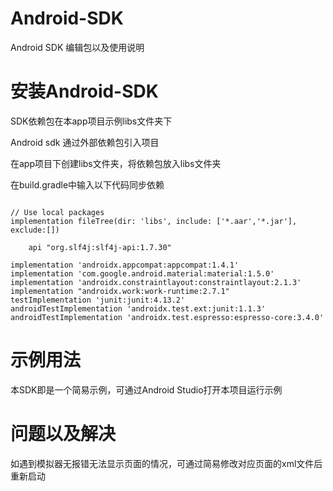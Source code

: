# Android-SDK
Android SDK 编辑包以及使用说明

# 安装Android-SDK

SDK依赖包在本app项目示例libs文件夹下

Android sdk 通过外部依赖包引入项目

在app项目下创建libs文件夹，将依赖包放入libs文件夹

在build.gradle中输入以下代码同步依赖

```

// Use local packages
implementation fileTree(dir: 'libs', include: ['*.aar','*.jar'], exclude:[])

    api "org.slf4j:slf4j-api:1.7.30"

implementation 'androidx.appcompat:appcompat:1.4.1'
implementation 'com.google.android.material:material:1.5.0'
implementation 'androidx.constraintlayout:constraintlayout:2.1.3'
implementation "androidx.work:work-runtime:2.7.1"
testImplementation 'junit:junit:4.13.2'
androidTestImplementation 'androidx.test.ext:junit:1.1.3'
androidTestImplementation 'androidx.test.espresso:espresso-core:3.4.0'
```

# 示例用法

本SDK即是一个简易示例，可通过Android Studio打开本项目运行示例

# 问题以及解决

如遇到模拟器无报错无法显示页面的情况，可通过简易修改对应页面的xml文件后重新启动